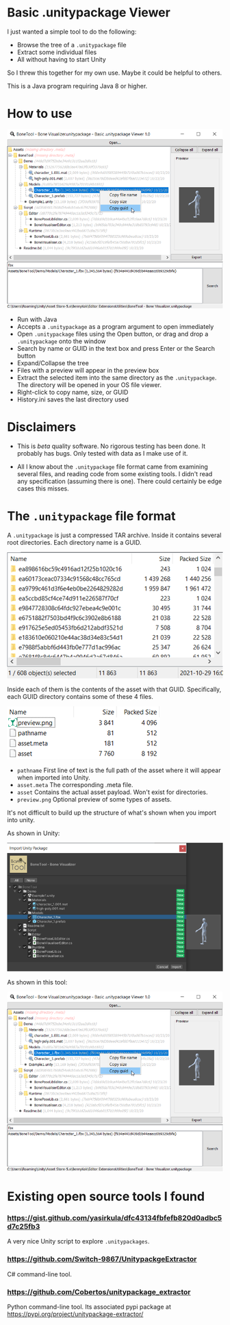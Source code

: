 # Basic .unitypackage Viewer

I just wanted a simple tool to do the following:

* Browse the tree of a `.unitypackage` file
* Extract some individual files
* All without having to start Unity

So I threw this together for my own use. Maybe it could be helpful to others.

This is a Java program requiring Java 8 or higher.


# How to use

![](.github/BupV.png?raw=true)

* Run with Java
* Accepts a `.unitypackage` as a program argument to open immediately
* Open `.unitypackage` files using the Open button, or drag and drop a `.unitypackage` onto the window
* Search by name or GUID in the text box and press Enter or the Search button
* Expand/Collapse the tree
* Files with a preview will appear in the preview box
* Extract the selected item into the same directory as the `.unitypackage`.
  The directory will be opened in your OS file viewer.
* Right-click to copy name, size, or GUID
* History.ini saves the last directory used


# Disclaimers

* This is *beta* quality software. No rigorous testing has been done. It probably has bugs. Only tested with data as I make use of it.

* All I know about the `.unitypackage` file format came from examining several files, and reading code from some existing tools.
I didn't read any specification (assuming there is one). There could certainly be edge cases this misses.

# The `.unitypackage` file format

A `.unitypackage` is just a compressed TAR archive.
Inside it contains several root directories.
Each directory name is a GUID.

![](.github/tar-directories.png?raw=true)


Inside each of them is the contents of the asset with that GUID.
Specifically, each GUID directory contains some of these 4 files.

![](.github/tar-directory-contents.png?raw=true)

* `pathname` First line of text is the full path of the asset where it will appear when imported into Unity.
* `asset.meta` The corresponding .meta file.
* `asset` Contains the actual asset payload. Won't exist for directories.
* `preview.png` Optional preview of some types of assets.


It's not difficult to build up the structure of what's shown when you import into unity.

As shown in Unity:

![](.github/Unity.png?raw=true)

As shown in this tool:

![](.github/BupV.png?raw=true)

# Existing open source tools I found

### https://gist.github.com/yasirkula/dfc43134fbfefb820d0adbc5d7c25fb3

A very nice Unity script to explore `.unitypackages`.

### https://github.com/Switch-9867/UnitypackgeExtractor

C# command-line tool.

### https://github.com/Cobertos/unitypackage_extractor

Python command-line tool. Its associated pypi package at https://pypi.org/project/unitypackage-extractor/

